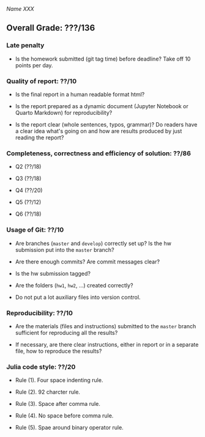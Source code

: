 *Name XXX*

## Overall Grade: ???/136

### Late penalty

-   Is the homework submitted (git tag time) before deadline? Take off 10 points per day.

### Quality of report: ??/10

-   Is the final report in a human readable format html? 

-   Is the report prepared as a dynamic document (Jupyter Notebook or Quarto Markdown) for reproducibility?

-   Is the report clear (whole sentences, typos, grammar)? Do readers have a clear idea what's going on and how are results produced by just reading the report? 

### Completeness, correctness and efficiency of solution: ??/86

- Q2 (??/18)

- Q3 (??/18)

- Q4 (??/20)

- Q5 (??/12)

- Q6 (??/18)

### Usage of Git: ??/10

- Are branches (`master` and `develop`) correctly set up? Is the hw submission put into the `master` branch?

- Are there enough commits? Are commit messages clear? 
          
- Is the hw submission tagged? 

- Are the folders (`hw1`, `hw2`, ...) created correctly? 
  
- Do not put a lot auxiliary files into version control. 

### Reproducibility: ??/10

- Are the materials (files and instructions) submitted to the `master` branch sufficient for reproducing all the results? 

- If necessary, are there clear instructions, either in report or in a separate file, how to reproduce the results?

### Julia code style: ??/20

- Rule (1). Four space indenting rule. 

- Rule (2). 92 charcter rule.

- Rule (3). Space after comma rule.

- Rule (4). No space before comma rule.

- Rule (5). Spae around binary operator rule.
